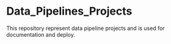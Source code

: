 # Data_Pipelines_Projects
This repository represent data pipeline projects and is used for documentation and deploy.
